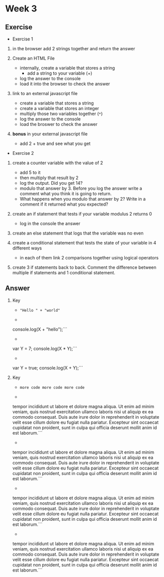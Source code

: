 # Week 3

## Exercise 

* Exercise 1
1. in the browser add 2 strings together and return the answer

1. Create an HTML File
	* internally, create a variable that stores a string
		* add a string to your variable (+)
	* log the answer to the console 
	* load it into the browser to check the answer

1. link to an external javascript file 
	* create a variable that stores a string
	* create a variable that stores an integer
	* multiply those two variables together (`*`)
	* log the answer to the console
	* load the broswer to check the answer
1. **bonus** in your external javascript file 
	* add 2 + true and see what you get

* Exercise 2
1. create a counter variable with the value of 2
	* add 5 to it
	* then multiply that result by 2
	* log the output. Did you get 14?
	* modulo that answer by 3. Before you log the answer write a comment what you think it is going to return.
	* What happens when you modulo that answer by 2? Write in a comment if it returned what you expected?

1. create an if statement that tests if your variable modulus 2 returns 0
	* log in the console the answer

1. create an else statement that logs that the variable was no even

1. create a conditional statement that tests the state of your variable in 4 different ways 
	* in each of them link 2 comparisons together using logical operators

1. create 3 if statements back to back. Comment the difference between multiple if statements and 1 conditional statement. 


## Answer 

1. Key 

	* ```"Hello " + "world"```
 
	* ```var X = "";
	console.log(X + "hello");```

	* ```var X = "string";
	var Y = 7;
	console.log(X * Y);```
	
	* ```var X = 2;
	var Y = true;
	console.log(X + Y);```

1. Key

	* ```more code more code more code```

	* ```Lorem ipsum dolor sit amet, consectetur adipisicing elit, sed do eiusmod
	tempor incididunt ut labore et dolore magna aliqua. Ut enim ad minim veniam,
	quis nostrud exercitation ullamco laboris nisi ut aliquip ex ea commodo
	consequat. Duis aute irure dolor in reprehenderit in voluptate velit esse
	cillum dolore eu fugiat nulla pariatur. Excepteur sint occaecat cupidatat non
	proident, sunt in culpa qui officia deserunt mollit anim id est laborum.```

	* ```Lorem ipsum dolor sit amet, consectetur adipisicing elit, sed do eiusmod
	tempor incididunt ut labore et dolore magna aliqua. Ut enim ad minim veniam,
	quis nostrud exercitation ullamco laboris nisi ut aliquip ex ea commodo
	consequat. Duis aute irure dolor in reprehenderit in voluptate velit esse
	cillum dolore eu fugiat nulla pariatur. Excepteur sint occaecat cupidatat non
	proident, sunt in culpa qui officia deserunt mollit anim id est laborum.```

	* ```Lorem ipsum dolor sit amet, consectetur adipisicing elit, sed do eiusmod
	tempor incididunt ut labore et dolore magna aliqua. Ut enim ad minim veniam,
	quis nostrud exercitation ullamco laboris nisi ut aliquip ex ea commodo
	consequat. Duis aute irure dolor in reprehenderit in voluptate velit esse
	cillum dolore eu fugiat nulla pariatur. Excepteur sint occaecat cupidatat non
	proident, sunt in culpa qui officia deserunt mollit anim id est laborum.```

	* ```Lorem ipsum dolor sit amet, consectetur adipisicing elit, sed do eiusmod
	tempor incididunt ut labore et dolore magna aliqua. Ut enim ad minim veniam,
	quis nostrud exercitation ullamco laboris nisi ut aliquip ex ea commodo
	consequat. Duis aute irure dolor in reprehenderit in voluptate velit esse
	cillum dolore eu fugiat nulla pariatur. Excepteur sint occaecat cupidatat non
	proident, sunt in culpa qui officia deserunt mollit anim id est laborum.```
